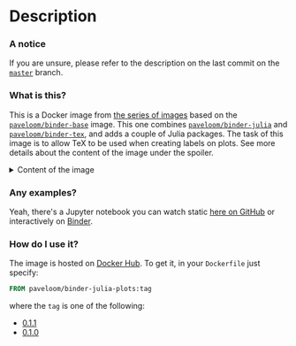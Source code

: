 # Description

### A notice
If you are unsure, please refer to the description on the last commit on the
[`master`](https://github.com/paveloom-d/binder-julia-plots/tree/master) branch.

### What is this?

This is a Docker image from
[the series of images](https://github.com/orgs/paveloom-d/projects/1) based on the
[`paveloom/binder-base`](https://github.com/paveloom-d/binder-base) image. This one combines
[`paveloom/binder-julia`](https://github.com/paveloom-d/binder-julia) and
[`paveloom/binder-tex`](https://github.com/paveloom-d/binder-tex), and adds a couple of
Julia packages. The task of this image is to allow TeX to be used when creating labels on
plots. See more details about the content of the image under the spoiler.

<details>
<summary>Content of the image</summary>
<ul>
  <li>
    Base image:
    <a href="https://github.com/paveloom-d/binder-tex">paveloom/binder-tex</a>
    (0.1.1)
  </li>
  <li>
    Julia environment
    from <a href=https://github.com/paveloom-d/binder-julia>paveloom/binder-julia</a>
    (0.1.1)
    <ul>
      <li>Packages</li>
      <ul>
        <li><a href="https://github.com/JuliaLang/IJulia.jl">IJulia.jl</a></li>
        <li><a href="https://github.com/JuliaPy/PyPlot.jl">PyPlot.jl</a></li>
        <li><a href="https://github.com/JuliaPlots/Plots.jl">Plots.jl</a></li>
      <ul>
    </ul>
  </li>
</ul>
</details>

### Any examples?

Yeah, there's a Jupyter notebook you can watch static
[here on GitHub](https://github.com/paveloom-d/binder-julia-plots/blob/master/examples/example.ipynb)
or interactively on
[Binder](https://mybinder.org/v2/gh/paveloom-d/binder-julia-plots/master?urlpath=lab/tree/example.ipynb).

### How do I use it?

The image is hosted on [Docker Hub](https://hub.docker.com/r/paveloom/binder-julia-plots).
To get it, in your `Dockerfile` just specify:

```dockerfile
FROM paveloom/binder-julia-plots:tag
```

where the `tag` is one of the following:

* [0.1.1](https://github.com/paveloom-d/binder-julia-plots/releases/tag/v0.1.1)
* [0.1.0](https://github.com/paveloom-d/binder-julia-plots/releases/tag/v0.1.0)
